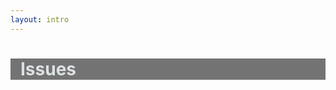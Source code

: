 ```yaml
---
layout: intro
---
```


<div class="ml-20">

# Issues

</div>

<style>
  .slidev-layout {
    background-image: url('slides/ruphin-slides-open-source-workshop/images/issues.jpg');
    background-size: contain;
    background-repeat: no-repeat;
    background-position: center;
    background-clip: content-box;
  }

  h1 {
    color: #dde1e3 !important;
    background: #737373;
    padding-left: 1rem;
  }
</style>
